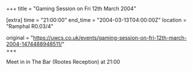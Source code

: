+++
title = "Gaming Session on Fri 12th March 2004"

[extra]
time = "21:00:00"
end_time = "2004-03-13T04:00:00Z"
location = "Ramphal R0.03/4"

original = "https://uwcs.co.uk/events/gaming-session-on-fri-12th-march-2004-1474488948511/"    
+++

Meet in in The Bar (Rootes Reception) at 21:00

